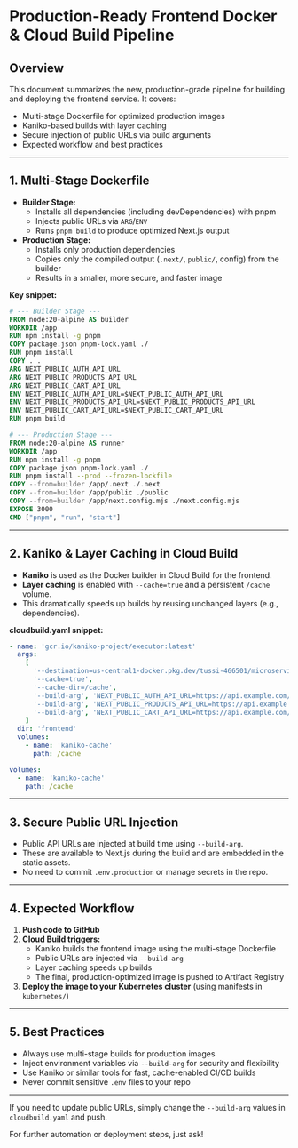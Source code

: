 # Production-Ready Frontend Docker & Cloud Build Pipeline

## Overview
This document summarizes the new, production-grade pipeline for building and deploying the frontend service. It covers:
- Multi-stage Dockerfile for optimized production images
- Kaniko-based builds with layer caching
- Secure injection of public URLs via build arguments
- Expected workflow and best practices

---

## 1. Multi-Stage Dockerfile
- **Builder Stage:**
  - Installs all dependencies (including devDependencies) with pnpm
  - Injects public URLs via `ARG`/`ENV`
  - Runs `pnpm build` to produce optimized Next.js output
- **Production Stage:**
  - Installs only production dependencies
  - Copies only the compiled output (`.next/`, `public/`, config) from the builder
  - Results in a smaller, more secure, and faster image

**Key snippet:**
```dockerfile
# --- Builder Stage ---
FROM node:20-alpine AS builder
WORKDIR /app
RUN npm install -g pnpm
COPY package.json pnpm-lock.yaml ./
RUN pnpm install
COPY . .
ARG NEXT_PUBLIC_AUTH_API_URL
ARG NEXT_PUBLIC_PRODUCTS_API_URL
ARG NEXT_PUBLIC_CART_API_URL
ENV NEXT_PUBLIC_AUTH_API_URL=$NEXT_PUBLIC_AUTH_API_URL
ENV NEXT_PUBLIC_PRODUCTS_API_URL=$NEXT_PUBLIC_PRODUCTS_API_URL
ENV NEXT_PUBLIC_CART_API_URL=$NEXT_PUBLIC_CART_API_URL
RUN pnpm build

# --- Production Stage ---
FROM node:20-alpine AS runner
WORKDIR /app
RUN npm install -g pnpm
COPY package.json pnpm-lock.yaml ./
RUN pnpm install --prod --frozen-lockfile
COPY --from=builder /app/.next ./.next
COPY --from=builder /app/public ./public
COPY --from=builder /app/next.config.mjs ./next.config.mjs
EXPOSE 3000
CMD ["pnpm", "run", "start"]
```

---

## 2. Kaniko & Layer Caching in Cloud Build
- **Kaniko** is used as the Docker builder in Cloud Build for the frontend.
- **Layer caching** is enabled with `--cache=true` and a persistent `/cache` volume.
- This dramatically speeds up builds by reusing unchanged layers (e.g., dependencies).

**cloudbuild.yaml snippet:**
```yaml
- name: 'gcr.io/kaniko-project/executor:latest'
  args:
    [
      '--destination=us-central1-docker.pkg.dev/tussi-466501/microservices-repo/frontend:$SHORT_SHA',
      '--cache=true',
      '--cache-dir=/cache',
      '--build-arg', 'NEXT_PUBLIC_AUTH_API_URL=https://api.example.com/auth',
      '--build-arg', 'NEXT_PUBLIC_PRODUCTS_API_URL=https://api.example.com/products',
      '--build-arg', 'NEXT_PUBLIC_CART_API_URL=https://api.example.com/cart'
    ]
  dir: 'frontend'
  volumes:
    - name: 'kaniko-cache'
      path: /cache

volumes:
  - name: 'kaniko-cache'
    path: /cache
```

---

## 3. Secure Public URL Injection
- Public API URLs are injected at build time using `--build-arg`.
- These are available to Next.js during the build and are embedded in the static assets.
- No need to commit `.env.production` or manage secrets in the repo.

---

## 4. Expected Workflow
1. **Push code to GitHub**
2. **Cloud Build triggers:**
   - Kaniko builds the frontend image using the multi-stage Dockerfile
   - Public URLs are injected via `--build-arg`
   - Layer caching speeds up builds
   - The final, production-optimized image is pushed to Artifact Registry
3. **Deploy the image to your Kubernetes cluster** (using manifests in `kubernetes/`)

---

## 5. Best Practices
- Always use multi-stage builds for production images
- Inject environment variables via `--build-arg` for security and flexibility
- Use Kaniko or similar tools for fast, cache-enabled CI/CD builds
- Never commit sensitive `.env` files to your repo

---

If you need to update public URLs, simply change the `--build-arg` values in `cloudbuild.yaml` and push.

For further automation or deployment steps, just ask! 